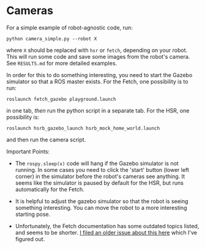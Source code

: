 # Cameras

For a simple example of robot-agnostic code, run:

```
python camera_simple.py --robot X
```

where `X` should be replaced with `hsr` or `fetch`, depending on your robot.
This will run some code and save some images from the robot's camera. See
`RESULTS.md` for more detailed examples.

In order for this to do something interesting, you need to start the Gazebo
simulator so that a ROS master exists. For the Fetch, one possibility is to run:
  
```
roslaunch fetch_gazebo playground.launch
```

in one tab, *then* run the python script in a separate tab. For the HSR, one
possibility is:

```
roslaunch hsrb_gazebo_launch hsrb_mock_home_world.launch
```

and then run the camera script.

Important Points:

- The `rospy.sleep(x)` code will hang if the Gazebo simulator is not running. In
  some cases you need to click the 'start' button (lower left corner) in the
  simulator before the robot's cameras see anything. It seems like the simulator
  is paused by default for the HSR, but runs automatically for the Fetch.

- It is helpful to adjust the gazebo simulator so that the robot is seeing
  something interesting. You can move the robot to a more interesting starting
  pose.

- Unfortunately, the Fetch documentation has some outdated topics listed, and
  seems to be shorter. [I filed an older issue about this here][1] which I've
  figured out.


[1]:https://github.com/fetchrobotics/fetch_ros/issues/74
